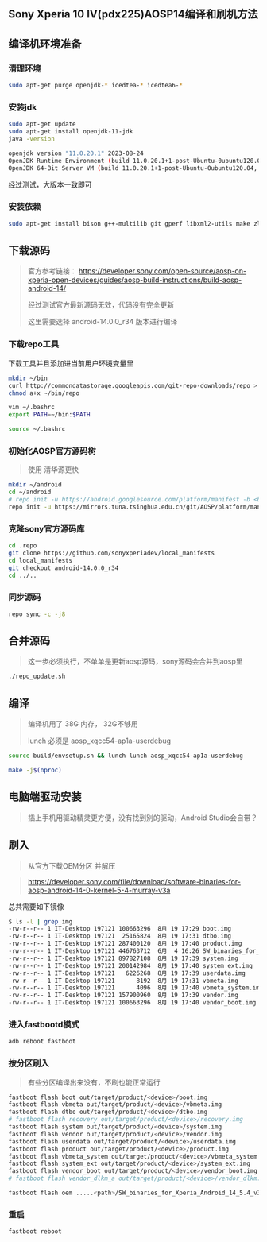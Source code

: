 ## Sony Xperia 10 IV(pdx225)AOSP14编译和刷机方法

## 编译机环境准备

### 清理环境

```bash
sudo apt-get purge openjdk-* icedtea-* icedtea6-*
```

### 安装jdk

```bash
sudo apt-get update
sudo apt-get install openjdk-11-jdk
java -version
```

```bash
openjdk version "11.0.20.1" 2023-08-24 
OpenJDK Runtime Environment (build 11.0.20.1+1-post-Ubuntu-0ubuntu120.04) 
OpenJDK 64-Bit Server VM (build 11.0.20.1+1-post-Ubuntu-0ubuntu120.04, mixed mode, sharing)
```

经过测试，大版本一致即可

### 安装依赖

```bash
sudo apt-get install bison g++-multilib git gperf libxml2-utils make zlib1g-dev:i386 zip liblz4-tool libncurses5 libssl-dev bc flex curl python-is-python3 zlib1g-dev libelf-dev dwarves
```



## 下载源码

> 官方参考链接： https://developer.sony.com/open-source/aosp-on-xperia-open-devices/guides/aosp-build-instructions/build-aosp-android-14/
>
> 经过测试官方最新源码无效，代码没有完全更新
>
> 这里需要选择 android-14.0.0_r34 版本进行编译

### 下载repo工具

下载工具并且添加进当前用户环境变量里

```bash
mkdir ~/bin
curl http://commondatastorage.googleapis.com/git-repo-downloads/repo > ~/bin/repo
chmod a+x ~/bin/repo

vim ~/.bashrc
export PATH=~/bin:$PATH

source ~/.bashrc
```

### 初始化AOSP官方源码树

> 使用 清华源更快

```bash
mkdir ~/android
cd ~/android
# repo init -u https://android.googlesource.com/platform/manifest -b <branch>
repo init -u https://mirrors.tuna.tsinghua.edu.cn/git/AOSP/platform/manifest -b android-14.0.0_r34

```



### 克隆sony官方源码库

```bash
cd .repo
git clone https://github.com/sonyxperiadev/local_manifests
cd local_manifests
git checkout android-14.0.0_r34
cd ../..
```

### 同步源码

```bash
repo sync -c -j8
```

## 合并源码

> 这一步必须执行，不单单是更新aosp源码，sony源码会合并到aosp里

```bash
./repo_update.sh
```

## 编译

> 编译机用了 38G 内存， 32G不够用
>
> lunch 必须是 aosp_xqcc54-ap1a-userdebug

```bash
source build/envsetup.sh && lunch lunch aosp_xqcc54-ap1a-userdebug
```

```bash
make -j$(nproc) 
```

## 电脑端驱动安装

>  插上手机用驱动精灵更方便，没有找到别的驱动，Android Studio会自带？



## 刷入

> 从官方下载OEM分区 并解压

> https://developer.sony.com/file/download/software-binaries-for-aosp-android-14-0-kernel-5-4-murray-v3a

总共需要如下镜像

```bash
$ ls -l | grep img
-rw-r--r-- 1 IT-Desktop 197121 100663296  8月 19 17:29 boot.img
-rw-r--r-- 1 IT-Desktop 197121  25165824  8月 19 17:31 dtbo.img
-rw-r--r-- 1 IT-Desktop 197121 287400120  8月 19 17:40 product.img
-rw-r--r-- 1 IT-Desktop 197121 446763712  6月  4 16:26 SW_binaries_for_Xperia_Android_14_5.4_v3a_murray.img
-rw-r--r-- 1 IT-Desktop 197121 897827108  8月 19 17:39 system.img
-rw-r--r-- 1 IT-Desktop 197121 200142984  8月 19 17:40 system_ext.img
-rw-r--r-- 1 IT-Desktop 197121   6226268  8月 19 17:39 userdata.img
-rw-r--r-- 1 IT-Desktop 197121      8192  8月 19 17:31 vbmeta.img
-rw-r--r-- 1 IT-Desktop 197121      4096  8月 19 17:40 vbmeta_system.img
-rw-r--r-- 1 IT-Desktop 197121 157900960  8月 19 17:39 vendor.img
-rw-r--r-- 1 IT-Desktop 197121 100663296  8月 19 17:40 vendor_boot.img

```



### 进入fastbootd模式

```bash
adb reboot fastboot
```





### 按分区刷入

> 有些分区编译出来没有，不刷也能正常运行

```bash
fastboot flash boot out/target/product/<device>/boot.img
fastboot flash vbmeta out/target/product/<device>/vbmeta.img
fastboot flash dtbo out/target/product/<device>/dtbo.img
# fastboot flash recovery out/target/product/<device>/recovery.img
fastboot flash system out/target/product/<device>/system.img
fastboot flash vendor out/target/product/<device>/vendor.img
fastboot flash userdata out/target/product/<device>/userdata.img
fastboot flash product out/target/product/<device>/product.img
fastboot flash vbmeta_system out/target/product/<device>/vbmeta_system.img
fastboot flash system_ext out/target/product/<device>/system_ext.img
fastboot flash vendor_boot out/target/product/<device>/vendor_boot.img
# fastboot flash vendor_dlkm_a out/target/product/<device>/vendor_dlkm.img

fastboot flash oem .....<path>/SW_binaries_for_Xperia_Android_14_5.4_v3a_murray.img
```





### 重启

```bash
fastboot reboot
```

